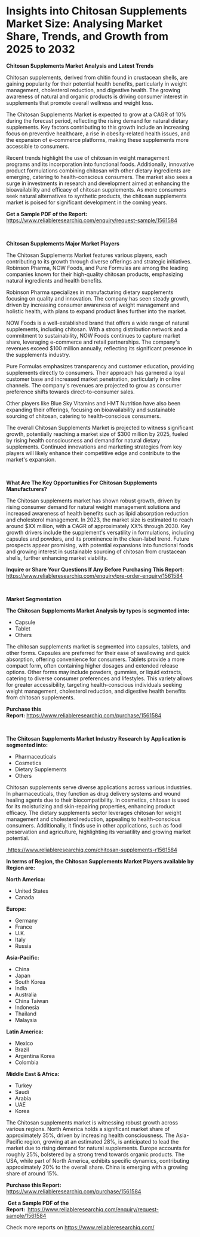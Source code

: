 <p><h1>Insights into Chitosan Supplements Market Size: Analysing Market Share, Trends, and Growth from 2025 to 2032</h1></p><p><strong>Chitosan Supplements Market Analysis and Latest Trends</strong></p>
<p><p>Chitosan supplements, derived from chitin found in crustacean shells, are gaining popularity for their potential health benefits, particularly in weight management, cholesterol reduction, and digestive health. The growing awareness of natural and organic products is driving consumer interest in supplements that promote overall wellness and weight loss. </p><p>The Chitosan Supplements Market is expected to grow at a CAGR of 10% during the forecast period, reflecting the rising demand for natural dietary supplements. Key factors contributing to this growth include an increasing focus on preventive healthcare, a rise in obesity-related health issues, and the expansion of e-commerce platforms, making these supplements more accessible to consumers.</p><p>Recent trends highlight the use of chitosan in weight management programs and its incorporation into functional foods. Additionally, innovative product formulations combining chitosan with other dietary ingredients are emerging, catering to health-conscious consumers. The market also sees a surge in investments in research and development aimed at enhancing the bioavailability and efficacy of chitosan supplements. As more consumers seek natural alternatives to synthetic products, the chitosan supplements market is poised for significant development in the coming years.</p></p>
<p><strong>Get a Sample PDF of the Report:&nbsp;</strong> <a href="https://www.reliableresearchiq.com/enquiry/request-sample/1561584?utm_campaign=2727&utm_medium=2&utm_source=Github&utm_content=ia&utm_term=31032025&utm_id=chitosan-supplements">https://www.reliableresearchiq.com/enquiry/request-sample/1561584</a></p>
<p>&nbsp;</p>
<p><strong>Chitosan Supplements Major Market Players</strong></p>
<p><p>The Chitosan Supplements Market features various players, each contributing to its growth through diverse offerings and strategic initiatives. Robinson Pharma, NOW Foods, and Pure Formulas are among the leading companies known for their high-quality chitosan products, emphasizing natural ingredients and health benefits.</p><p>Robinson Pharma specializes in manufacturing dietary supplements focusing on quality and innovation. The company has seen steady growth, driven by increasing consumer awareness of weight management and holistic health, with plans to expand product lines further into the market. </p><p>NOW Foods is a well-established brand that offers a wide range of natural supplements, including chitosan. With a strong distribution network and a commitment to sustainability, NOW Foods continues to capture market share, leveraging e-commerce and retail partnerships. The company's revenues exceed $100 million annually, reflecting its significant presence in the supplements industry.</p><p>Pure Formulas emphasizes transparency and customer education, providing supplements directly to consumers. Their approach has garnered a loyal customer base and increased market penetration, particularly in online channels. The company's revenues are projected to grow as consumer preference shifts towards direct-to-consumer sales.</p><p>Other players like Blue Sky Vitamins and HMT Nutrition have also been expanding their offerings, focusing on bioavailability and sustainable sourcing of chitosan, catering to health-conscious consumers. </p><p>The overall Chitosan Supplements Market is projected to witness significant growth, potentially reaching a market size of $300 million by 2025, fueled by rising health consciousness and demand for natural dietary supplements. Continued innovations and marketing strategies from key players will likely enhance their competitive edge and contribute to the market's expansion.</p></p>
<p>&nbsp;</p>
<p><strong>What Are The Key Opportunities For Chitosan Supplements Manufacturers?</strong></p>
<p><p>The Chitosan supplements market has shown robust growth, driven by rising consumer demand for natural weight management solutions and increased awareness of health benefits such as lipid absorption reduction and cholesterol management. In 2023, the market size is estimated to reach around $XX million, with a CAGR of approximately XX% through 2030. Key growth drivers include the supplement's versatility in formulations, including capsules and powders, and its prominence in the clean-label trend. Future prospects appear promising, with potential expansions into functional foods and growing interest in sustainable sourcing of chitosan from crustacean shells, further enhancing market viability.</p></p>
<p><strong>Inquire or Share Your Questions If Any Before Purchasing This Report:</strong> <a href="https://www.reliableresearchiq.com/enquiry/pre-order-enquiry/1561584?utm_campaign=2727&utm_medium=2&utm_source=Github&utm_content=ia&utm_term=31032025&utm_id=chitosan-supplements">https://www.reliableresearchiq.com/enquiry/pre-order-enquiry/1561584</a></p>
<p>&nbsp;</p>
<p><strong>Market Segmentation</strong></p>
<p><strong>The Chitosan Supplements Market Analysis by types is segmented into:</strong></p>
<p><ul><li>Capsule</li><li>Tablet</li><li>Others</li></ul></p>
<p><p>The chitosan supplements market is segmented into capsules, tablets, and other forms. Capsules are preferred for their ease of swallowing and quick absorption, offering convenience for consumers. Tablets provide a more compact form, often containing higher dosages and extended release options. Other forms may include powders, gummies, or liquid extracts, catering to diverse consumer preferences and lifestyles. This variety allows for greater accessibility, targeting health-conscious individuals seeking weight management, cholesterol reduction, and digestive health benefits from chitosan supplements.</p></p>
<p><strong>Purchase this Report:&nbsp;</strong><a href="https://www.reliableresearchiq.com/purchase/1561584?utm_campaign=2727&utm_medium=2&utm_source=Github&utm_content=ia&utm_term=31032025&utm_id=chitosan-supplements">https://www.reliableresearchiq.com/purchase/1561584</a></p>
<p>&nbsp;</p>
<p><strong>The Chitosan Supplements Market Industry Research by Application is segmented into:</strong></p>
<p><ul><li>Pharmaceuticals</li><li>Cosmetics</li><li>Dietary Supplements</li><li>Others</li></ul></p>
<p><p>Chitosan supplements serve diverse applications across various industries. In pharmaceuticals, they function as drug delivery systems and wound healing agents due to their biocompatibility. In cosmetics, chitosan is used for its moisturizing and skin-repairing properties, enhancing product efficacy. The dietary supplements sector leverages chitosan for weight management and cholesterol reduction, appealing to health-conscious consumers. Additionally, it finds use in other applications, such as food preservation and agriculture, highlighting its versatility and growing market potential.</p></p>
<p><a href="https://www.reliableresearchiq.com/chitosan-supplements-r1561584?utm_campaign=2727&utm_medium=2&utm_source=Github&utm_content=ia&utm_term=31032025&utm_id=chitosan-supplements">&nbsp;https://www.reliableresearchiq.com/chitosan-supplements-r1561584</a></p>
<p><strong>In terms of Region, the Chitosan Supplements Market Players available by Region are:</strong></p>
<p>
    <p> <strong> North America: </strong>
        <ul>
            <li>United States</li>
            <li>Canada</li>
        </ul>
        </p> 
    <p> <strong> Europe: </strong>
        <ul>
            <li>Germany</li>
            <li>France</li>
            <li>U.K.</li>
            <li>Italy</li>
            <li>Russia</li>
        </ul>
        </p> 
    <p> <strong> Asia-Pacific: </strong>
        <ul>
            <li>China</li>
            <li>Japan</li>
            <li>South Korea</li>
            <li>India</li>
            <li>Australia</li>
            <li>China Taiwan</li>
            <li>Indonesia</li>
            <li>Thailand</li>
            <li>Malaysia</li>
        </ul>
        </p> 
    <p> <strong> Latin America: </strong>
        <ul>
            <li>Mexico</li>
            <li>Brazil</li>
            <li>Argentina Korea</li>
            <li>Colombia</li>
        </ul>
        </p> 
    <p> <strong> Middle East & Africa: </strong>
        <ul>
            <li>Turkey</li>
            <li>Saudi</li>
            <li>Arabia</li>
            <li>UAE</li>
            <li>Korea</li>
        </ul>
    </p>
    </p>
<p><p>The Chitosan supplements market is witnessing robust growth across various regions. North America holds a significant market share of approximately 35%, driven by increasing health consciousness. The Asia-Pacific region, growing at an estimated 28%, is anticipated to lead the market due to rising demand for natural supplements. Europe accounts for roughly 25%, bolstered by a strong trend towards organic products. The USA, while part of North America, exhibits specific dynamics, contributing approximately 20% to the overall share. China is emerging with a growing share of around 15%.</p></p>
<p><strong>Purchase this Report: </strong><a href="https://www.reliableresearchiq.com/purchase/1561584?utm_campaign=2727&utm_medium=2&utm_source=Github&utm_content=ia&utm_term=31032025&utm_id=chitosan-supplements">https://www.reliableresearchiq.com/purchase/1561584</a></p>
<p>&nbsp;<strong>Get a Sample PDF of the Report:&nbsp;&nbsp;</strong><a href="https://www.reliableresearchiq.com/enquiry/request-sample/1561584?utm_campaign=2727&utm_medium=2&utm_source=Github&utm_content=ia&utm_term=31032025&utm_id=chitosan-supplements">https://www.reliableresearchiq.com/enquiry/request-sample/1561584</a></p>
<p><strong></strong></p>
<p>Check more reports on <a href="https://www.reliableresearchiq.com/?utm_campaign=2727&utm_medium=2&utm_source=Github&utm_content=ia&utm_term=31032025&utm_id=chitosan-supplements">https://www.reliableresearchiq.com/</a></p>